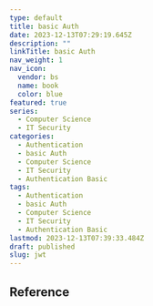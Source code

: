 ```yaml
---
type: default
title: basic Auth
date: 2023-12-13T07:29:19.645Z
description: ""
linkTitle: basic Auth
nav_weight: 1
nav_icon:
  vendor: bs
  name: book
  color: blue
featured: true
series:
  - Computer Science
  - IT Security
categories:
  - Authentication
  - basic Auth
  - Computer Science
  - IT Security
  - Authentication Basic
tags:
  - Authentication
  - basic Auth
  - Computer Science
  - IT Security
  - Authentication Basic
lastmod: 2023-12-13T07:39:33.484Z
draft: published
slug: jwt
---
```


## Reference
